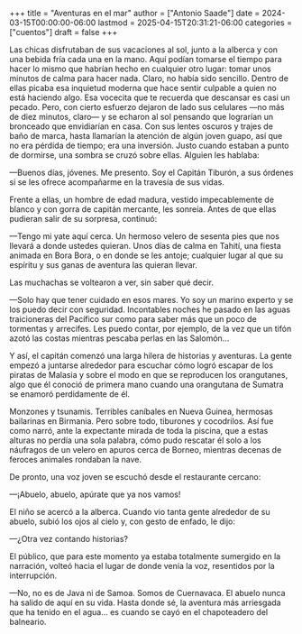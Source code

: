 +++
title = "Aventuras en el mar"
author = ["Antonio Saade"]
date = 2024-03-15T00:00:00-06:00
lastmod = 2025-04-15T20:31:21-06:00
categories = ["cuentos"]
draft = false
+++

Las chicas disfrutaban de sus vacaciones al sol, junto a la alberca y con una bebida fría cada una en la mano. Aquí podían tomarse el tiempo para hacer lo mismo que habrían hecho en cualquier otro lugar: tomar unos minutos de calma para hacer nada. Claro, no había sido sencillo. Dentro de ellas picaba esa inquietud moderna que hace sentir culpable a quien no está haciendo algo. Esa vocecita que te recuerda que descansar es casi un pecado. Pero, con cierto esfuerzo dejaron de lado sus celulares —no más de diez minutos, claro— y se echaron al sol pensando que lograrían un bronceado que envidiarían en casa. Con sus lentes oscuros y trajes de baño de marca, hasta llamarían la atención de algún joven guapo, así que no era pérdida de tiempo; era una inversión. Justo cuando estaban a punto de dormirse, una sombra se cruzó sobre ellas. Alguien les hablaba:

—Buenos días, jóvenes. Me presento. Soy el Capitán Tiburón, a sus órdenes si se les ofrece acompañarme en la travesía de sus vidas.

Frente a ellas, un hombre de edad madura, vestido impecablemente de blanco y con gorra de capitán mercante, les sonreía. Antes de que ellas pudieran salir de su sorpresa, continuó:

—Tengo mi yate aquí cerca. Un hermoso velero de sesenta pies que nos llevará a donde ustedes quieran. Unos días de calma en Tahití, una fiesta animada en Bora Bora, o en donde se les antoje; cualquier lugar al que su espíritu y sus ganas de aventura las quieran llevar.

Las muchachas se voltearon a ver, sin saber qué decir.

—Solo hay que tener cuidado en esos mares. Yo soy un marino experto y se los puedo decir con seguridad. Incontables noches he pasado en las aguas traicioneras del Pacífico sur como para saber más que un poco de tormentas y arrecifes. Les puedo contar, por ejemplo, de la vez que un tifón azotó las costas mientras pescaba perlas en las Salomón...

Y así, el capitán comenzó una larga hilera de historias y aventuras. La gente empezó a juntarse alrededor para escuchar cómo logró escapar de los piratas de Malasia y sobre el modo en que se reproducen los orangutanes, algo que él conoció de primera mano cuando una orangutana de Sumatra se enamoró perdidamente de él.

Monzones y tsunamis. Terribles caníbales en Nueva Guinea, hermosas bailarinas en Birmania. Pero sobre todo, tiburones y cocodrilos. Así fue como narró, ante la expectante mirada de toda la piscina, que a estas alturas no perdía una sola palabra, cómo pudo rescatar él solo a los náufragos de un velero en apuros cerca de Borneo, mientras decenas de feroces animales rondaban la nave.

De pronto, una voz joven se escuchó desde el restaurante cercano:

—¡Abuelo, abuelo, apúrate que ya nos vamos!

El niño se acercó a la alberca. Cuando vio tanta gente alrededor de su abuelo, subió los ojos al cielo y, con gesto de enfado, le dijo:

—¿Otra vez contando historias?

El público, que para este momento ya estaba totalmente sumergido en la narración, volteó hacia el lugar de donde venía la voz, resentidos por la interrupción.

—No, no es de Java ni de Samoa. Somos de Cuernavaca. El abuelo nunca ha salido de aquí en su vida. Hasta donde sé, la aventura más arriesgada que ha tenido en el agua... es cuando se cayó en el chapoteadero del balneario.

